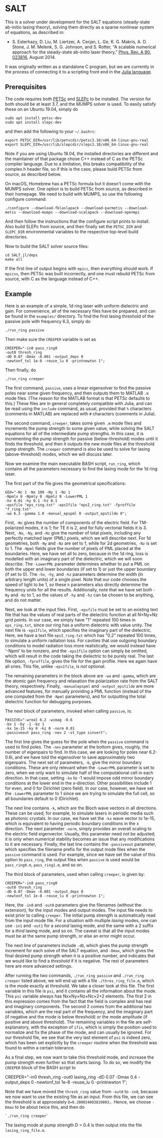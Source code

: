 # SALT

This is a solver under development for the SALT equations (steady-state
ab-initio lasing theory), solving them directly as a sparse nonlinear
system of equations, as described in:

* S. Esterhazy, D. Liu, M. Liertzer, A. Cerjan, L. Ge, K. G. Makris, A. D. Stone, J. M. Melenk, S. G. Johnson, and S. Rotter, “A scalable numerical approach for the steady-state ab-initio laser theory,” [Phys. Rev. A 90, 023816](http://journals.aps.org/pra/abstract/10.1103/PhysRevA.90.023816), August 2014.

It was originally written as a standalone C program, but we are 
currently in the process of connecting it to a scripting front end in
the [Julia language](http://julialang.org/).

## Prerequisites

The code requires both [PETSc](https://www.mcs.anl.gov/petsc/download/index.html) and [SLEPc](http://slepc.upv.es/) to be installed. The version for both should be at least 3.7, and the MUMPS solver is used. To easily satisfy these on an Ubuntu 19.04, simply do 

    sudo apt install petsc-dev
    sudo apt install slepc-dev

and then add the following to your `~/.bashrc`:

    export PETSC_DIR=/usr/lib/petscdir/petsc3.10/x86_64-linux-gnu-real
    export SLEPC_DIR=/usr/lib/slepcdir/slepc3.10/x86_64-linux-gnu-real

Note if you are using Ubuntu 18.04, the installed directories are different and the maintainer of that package chose C++ instead of C as the PETSc compiler language. Due to a limitation, this breaks compatibility of the complex.h header file, so if this is the case, please build PETSc from source, as described below.

On macOS, Homebrew has a PETSc formula but it doesn't come with the MUMPS solver. One option is to build PETSc from source, as described in their homepage. We need to build with MUMPS, so use the following configure command:

    ./configure --download-fblaslapack --download-parmetis --download-metis --download-mumps --download-scalapack --download-openmpi

And then follow the instructions that the configure script prints to install. Also build SLEPc from source, and then finally set the `PETSC_DIR` and `SLEPC_DIR` environmental variables to the respective top-level build directories.

Now to build the SALT solver source files:

    cd SALT.jl/deps
    make all
    
If the first line of output begins with `mpicc`, then everything should work. If `mpicxx`, then PETSc was built incorrectly, and one must rebuild PETSc from source, with C as the language instead of C++.

## Example

Here is an example of a simple, 1d ring laser with uniform dielectric and
gain. For convenience, all of the necessary files have be prepared, and can 
be found in the `examples/` directory. To find the first lasing threshold of
the passive pole with frequency 6.3, simply do

    ./run_ring passive

Then make sure the `CREEPER` variable is set as

    CREEPER="-in0 pass_ring0
    -out0 thresh_ring
    -dD 0.07 -Dmax -0.001 -output_deps 0
    -newtonf_tol 1e-8 -reuse_lu 0 -printnewton 1";

Then finally, do

    ./run_ring creeper

The first command, `passive`, uses a linear eigensolver to find the passive poles
near some given frequency, and then outputs them to MATLAB `.m` mode files. (The reason for the MATLAB format is that PETSc defaults to this.) These files
are in general completely compatible with Julia, and can be read using the
`include` command, as usual, provided that `%` characters (comments in MATLAB) are replaced with `#` characters (comments in Julia).

The second command, `creeper`, takes some given `.m` mode files and increments the pump strength to some given value, while solving the SALT equations for all of the intermediate pump strengths. In this case, it is incrementing the pump strength for passive (below-threshold) modes until it finds the threshold, and then it outputs the new mode files at the threshold pump strength. The `creeper` command is also be used to solve for lasing (above-threshold) modes, which we will discuss later.

Now we examine the main executable BASH script, `run_ring`, which contains all the parameters necessary to find the lasing
mode for the 1d ring laser. 

The first part of the file gives the geometrical specifications:

    GEO="-Nc 1 -Nx 100 -Ny 1 -Nz 1
    -Npmlx 0 -Npmly 0 -Npmlz 0 -LowerPML 1
    -hx 0.01 -hy 0.1 -hz 0.1
    -epsfile "eps_ring.txt" -epsIfile "epsI_ring.txt" -fproffile "f_ring.txt"
    -wa 6.3 -gamma 1.0 -manual_epspml 0 -output_epstilde 0";

First, `-Nc` gives the
number of components of the electric field. For TM-polarized modes, it is 1;
for TE it is 2, and for fully vectorial fields it is 3. Next, `-Nx`, `-Ny`,
and `-Nz` give the number of total pixels, including any perfectly matched layer (PML) pixels, which we will describe next. For 1d geometries, both `-Ny` and `-Nz` are set to 1, while for 2d geometries, `-Nz` is set to 1. The `-Npml` fields give the number of pixels of PML placed at the boundaries. Here, we have set all to zero, because in the 1d ring, loss is modelled with an imaginary part of the dielectric, which we will soon describe. The `-LowerPML` parameter determines whether to put a PML on both the upper and lower boundaries (if set to 1) or just the upper boundary (if set to 0). The `-hx`, `-hy`, and `-hz` parameters determine the width (in arbitrary length units) of a single pixel. Note that our code chooses the speed of light to be 1, so these `h` parameters also directly determine the frequency units for all the results. Additionally, note that we have set both `-Ny` and `-Nz` to 1, so the values of `-hy` and `-hz` can be chosen to be anything, and do not matter. 

Next, we look at the input files. First, `-epsfile` must be set to an existing
text file that has the values of real parts of the dielectric function at all N×Ny×Nz grid points. In our case, we simply have "1" repeated 100 times in `eps_ring.txt`, since our ring has a uniform dielectric with value unity. The next file is `-epsIfile`, which specifies the imaginary part of the dielectric. Here, we have a text file `epsI_ring.txt` which has "0.2" repeated 100 times, to simulate a uniform radiation loss. For cavities that use outgoing boundary conditions to model radiation loss more realistically, we would instead have '-Npml' to be nonzero, and the `-epsIfile` option can simply be omitted, which will result in the code taking the dielectric to be purely real. The last file option, `-fproffile`, gives the file for the gain profile. Here we again have all ones. This file, unlike `-epsIfile`, is *not* optional.

The remaining parameters in the block above are `-wa` and `-gamma`, which are the atomic gain frequency and relaxation the polarization rate from the SALT theory, respectively. Finally, `-manualepspml` and `-output_epstilde` are more advanced features, for manually providing a PML function (instead of the one computed from the `-Npml` parameters), and for outputting the total dielectric function for debugging purposes.

The next block of parameters, invoked when calling `passive`, is:

    PASSIVE="-wreal 6.2 -wimag -0.6
    -bx 1 -by -1 -bz 1
    -kx 1e-15 -ky 0 -kz 0 -norm 0.01
    -passiveout pass_ring -nev 2 -st_type sinvert"; 

The first line gives the guess for the pole when the `passive` command is used to find poles. The `-nev` parameter at the bottom gives, roughly, the number of eigenpairs to find. In this case, we are looking for poles near 6.2-0.6i, and we have told the eigensolver to save approximately two eigenpairs. The next set of parameters, `-b`, give the mirror boundary conditions. These are only relevant when the `-LowerPML` parameter is set to zero, when we only want to simulate half of the computational cell in each direction. In that case, setting `-bx` to -1 would impose odd mirror boundary conditions at the lower end in the x-direction. Other possibilities include 1 for even, and 0 for Dirichlet (zero field). In our case, however, we have set the `-LowerPML` parameter to 1 since we are trying to simulate the full cell, so all boundaries default to 0 (Dirichlet). 

The next line contains `-k`, which are the Bloch wave vectors in all directions. These can be used, for example, to simulate lasers in periodic media such as photonic crystals. In our case, we have set the `-kx` wave vector to 1e-15, which is equivalent to having periodic boundary conditions in the x direction. The next parameter `-norm`, simply provides an overall scaling to the electric field eigenvector. Usually, this parameter need not be adjusted; it is only when numerical stability becomes an issue that any modifications to it are necessary. Finally, the last line contains the `-passiveout` parameter, which specifies the filename prefix for the output mode files when the `passive` command is used. For example, since we have set the value of this option to `pass_ring`, the output files when `passive` is used would be `pass_ring0.m`, `pass_ring1.m`, and so on.

The third block of parameters, used when calling `creeper`, is given by:

    CREEPER="-in0 pass_ring0
    -out0 thresh_ring
    -dD 0.07 -Dmax -0.001 -output_deps 0
    -newtonf_tol 1e-8 -reuse_lu 0 -printnewton 1";

Here, the `-in0` and `-out0` parameters give the filenames (without the extension), for the input modes and output modes. The input file needs to exist prior to calling `creeper`. The initial pump strength is automatically read from the input mode file. For a situation with multiple *lasing* modes, one can use `-in1` and `-out1` for a *second* lasing mode, and the same with a 2 suffix for a *third* lasing mode, and so on. The caveat is that all the input modes must be at the same pump strength, or else an error might occur.

The next line of parameters include `-dD`, which gives the pump strength increment for each solve of the SALT equation, and `-Dmax`, which gives the final desired pump strength when it is a positive number, and indicates that we would like to find a *threshold* if it is negative. The rest of parameters here are more advanced settings.

After running the two commands, `./run_ring passive` and `./run_ring creeper` listed above, we will end up with a file `./thres_ring_file.m`, which is the mode exactly at threshold. We take a closer look at this file. The first variable in this file is `psi`, and it contains all the information about the mode. This `psi` variable always has Nx×Ny×Nz×Nc×2+2 elements. The first 2 in this expression comes from the fact that the field is complex and has real and imaginary components. The second 2 comes from the additional two variables, which are the real part of the frequency, and the imaginary part (if negative and the mode is below threshold) or the mode amplitude (if positive and above threshold). The remaining variables in the file are self-explanatory, with the exception of `ifix`, which is simply the position used to normalize and fix the phase of the mode, and can usually be ignored. For our threshold file, we see that the very last element of `psi` is indeed zero, which has been set explicitly by the `creeper` routine when the threshold was found to within a certain tolerance.

As a final step, we now want to take this threshold mode, and increase the pump strength even further so that starts lasing. To do so, we modify the `CREEPER` block of the BASH script to

CREEPER="-in0 thresh_ring
-out0 lasing_ring
-dD 0.07 -Dmax 0.4 -output_deps 0
-newtonf_tol 1e-8 -reuse_lu 0 -printnewton 1";

Note that we have moved the `thresh_ring` value from `-out0` to `-in0`, because we now want to use the existing file as an input. From this file, we can see the threshold is at approxiately `D=0.200024003819003;`. Hence, we choose `-Dmax` to be about twice this, and then do

    `./run_ring creeper`

The lasing mode at pump strength D = 0.4 is then output into the file `lasing_ring_file.m`.
